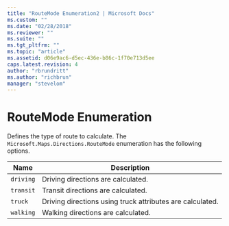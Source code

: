 ```yaml
---
title: "RouteMode Enumeration2 | Microsoft Docs"
ms.custom: ""
ms.date: "02/28/2018"
ms.reviewer: ""
ms.suite: ""
ms.tgt_pltfrm: ""
ms.topic: "article"
ms.assetid: d06e9ac6-d5ec-436e-b86c-1f70e713d5ee
caps.latest.revision: 4
author: "rbrundritt"
ms.author: "richbrun"
manager: "stevelom"
---
```

# RouteMode Enumeration
Defines the type of route to calculate. The `Microsoft.Maps.Directions.RouteMode` enumeration has the following options.

| Name      | Description                        |
|-----------|------------------------------------|
| `driving` | Driving directions are calculated. |
| `transit` | Transit directions are calculated. |
| `truck` | Driving directions using truck attributes are calculated. |
| `walking` | Walking directions are calculated. |
